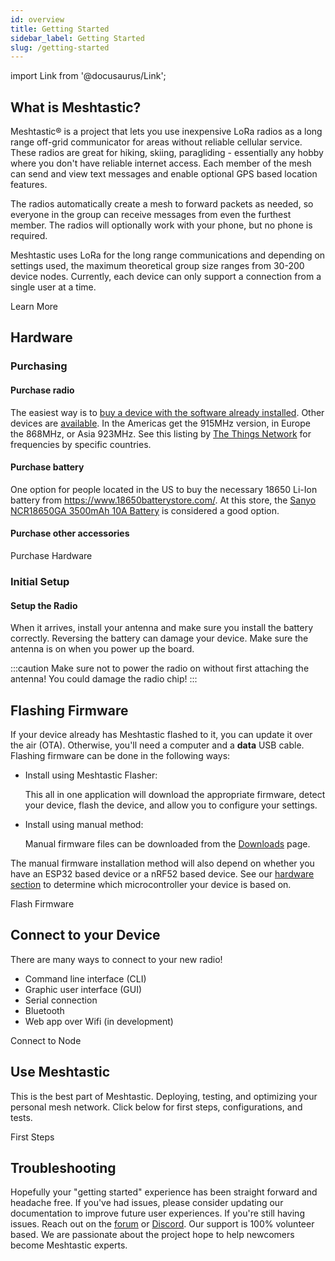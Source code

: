 ```yaml
---
id: overview
title: Getting Started
sidebar_label: Getting Started
slug: /getting-started
---
```


import Link from '@docusaurus/Link';

## What is Meshtastic?

Meshtastic® is a project that lets you use inexpensive LoRa radios as a long range off-grid communicator for areas without reliable cellular service. These radios are great for hiking, skiing, paragliding - essentially any hobby where you don't have reliable internet access. Each member of the mesh can send and view text messages and enable optional GPS based location features.

The radios automatically create a mesh to forward packets as needed, so everyone in the group can receive messages from even the furthest member. The radios will optionally work with your phone, but no phone is required.

Meshtastic uses LoRa for the long range communications and depending on settings used, the maximum theoretical group size ranges from 30-200 device nodes. Currently, each device can only support a connection from a single user at a time.

<div className="indexCtasBody">
  <Link
    className={'button button--outline  button--lg cta--button'}
    to={'/docs/about'}>
    Learn More
  </Link>
</div>

## Hardware

### Purchasing

#### Purchase radio

The easiest way is to [buy a device with the software already installed](https://www.aliexpress.com/item/4001178678568.html). Other devices are [available](/docs/hardware/supported/tbeam). In the Americas get the 915MHz version, in Europe the 868MHz, or Asia 923MHz. See this listing by [The Things Network](https://www.thethingsnetwork.org/docs/lorawan/frequencies-by-country.html) for frequencies by specific countries.

#### Purchase battery

One option for people located in the US to buy the necessary 18650 Li-Ion battery from https://www.18650batterystore.com/. At this store, the [Sanyo NCR18650GA 3500mAh 10A Battery](https://www.18650batterystore.com/collections/featured-products/products/sanyo-ncr18650ga) is considered a good option.

#### Purchase other accessories

<div className="indexCtasBody">
  <Link
   className={'button button--outline  button--lg cta--button'}
   to={'/docs/hardware'}>
    Purchase Hardware
  </Link>
</div>

### Initial Setup

#### Setup the Radio

When it arrives, install your antenna and make sure you install the battery correctly. Reversing the battery can damage your device. Make sure the antenna is on when you power up the board.

:::caution
Make sure not to power the radio on without first attaching the antenna! You could damage the radio chip!
:::

## Flashing Firmware

If your device already has Meshtastic flashed to it, you can update it over the air (OTA). Otherwise, you'll need a computer and a **data** USB cable. Flashing firmware can be done in the following ways:

- Install using Meshtastic Flasher:

  This all in one application will download the appropriate firmware, detect your device, flash the device, and allow you to configure your settings.

- Install using manual method:

  Manual firmware files can be downloaded from the [Downloads](/downloads) page.

The manual firmware installation method will also depend on whether you have an ESP32 based device or a nRF52 based device. See our [hardware section](/docs/hardware) to determine which microcontroller your device is based on.

<div className="indexCtasBody">
  <Link
    className={'button button--outline  button--lg cta--button'}
    to={'/docs/getting-started/flashing-firmware'}>
    Flash Firmware
  </Link>
</div>

## Connect to your Device

There are many ways to connect to your new radio!

- Command line interface (CLI)
- Graphic user interface (GUI)
- Serial connection
- Bluetooth
- Web app over Wifi (in development)

<div className="indexCtasBody">
  <Link
    className={'button button--outline  button--lg cta--button'}
    to={'/docs/getting-started/clients'}>
    Connect to Node
  </Link>
</div>

## Use Meshtastic

This is the best part of Meshtastic. Deploying, testing, and optimizing your personal mesh network. Click below for first steps, configurations, and tests.

<div className="indexCtasBody">
  <Link
    className={'button button--outline  button--lg cta--button'}
    to={'/docs/getting-started/first-steps'}>
    First Steps
  </Link>
</div>

## Troubleshooting

Hopefully your "getting started" experience has been straight forward and headache free. If you've had issues, please consider updating our documentation to improve future user experiences. If you're still having issues. Reach out on the [forum](https://meshtastic.discourse.group) or [Discord](https://discord.com/invite/UQJ5QuM7vq). Our support is 100% volunteer based. We are passionate about the project hope to help newcomers become Meshtastic experts.
